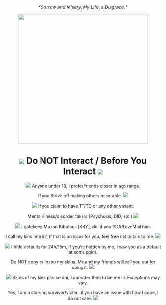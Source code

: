 <p align="center"> ❛  𝘚𝘰𝘳𝘳𝘰𝘸 𝘢𝘯𝘥 𝘔𝘪𝘴𝘦𝘳𝘺; 𝘔𝘺 𝘓𝘪𝘧𝘦, a 𝘋𝘪𝘴𝘨𝘳𝘢𝘤𝘦.  ❜
<p align="center">
<img src="https://cdn.discordapp.com/attachments/1082540281624285254/1130800450564788305/NewCanvas1sdd.png" width="420">
<h1 align="center"> <img src="https://kingcrimson.crd.co/assets/images/gallery05/be1209c9.gif?v=c96189b9"> Do NOT Interact / Before You Interact <img src="https://kingcrimson.crd.co/assets/images/gallery16/2884da48.gif?v=c96189b9"> </h1>
<p align="center">
 <img src="https://kingcrimson.crd.co/assets/images/gallery01/964e63bd.gif?v=c96189b9"> Anyone under 18, I prefer friends closer in age range. 
<p align="center">
If you thrive off making others miserable.  <img src="https://kingcrimson.crd.co/assets/images/gallery05/862430cb.gif?v=c96189b9">
<p align="center">
<img src="https://kingcrimson.crd.co/assets/images/gallery01/e45a6128.gif?v=c96189b9"> If you claim to have TT/TD or any other variant. 
<p align="center">
Mental illness/disorder fakers (Psychosis, DID, etc.) <img src="https://kingcrimson.crd.co/assets/images/gallery05/ae0189c3.gif?v=c96189b9">
<p align="center">
<img src="https://kingcrimson.crd.co/assets/images/gallery01/8f320a22.gif?v=c96189b9"> I gatekeep Muzan Kibutsuji [KNY], dni if you PDA/LoveMail him.
<p align="center">
I call my kins 'me irl', if that is an issue for you, feel free not to talk to me. <img src="https://kingcrimson.crd.co/assets/images/gallery05/52bc330a.gif?v=c96189b9">
<p align="center">
<img src="https://kingcrimson.crd.co/assets/images/gallery01/17692795.gif?v=c96189b9"> I hide defaults for 24h/15m, if you're hidden by me, I saw you as a default at some point.
<p align="center">
Do NOT copy or inspo my skins. Me and my friends will call you out for doing it. <img src="https://kingcrimson.crd.co/assets/images/gallery05/f4416d89.gif?v=ec2840be">
<p align="center">
<img src="https://kingcrimson.crd.co/assets/images/gallery16/8f500422.gif?v=ec2840be"> Skins of my kins please dni, I consider then to be me irl. Exceptions may vary.
<p align="center">
Yes, I am a stalking survivor/victim, if you have an issue with how I cope, I do not care. <img src="https://kingcrimson.crd.co/assets/images/gallery05/cd2c7faf.gif?v=ec2840be">
<p align="center">
</p> 
